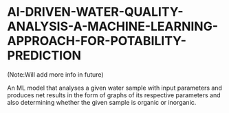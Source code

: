 # AI-DRIVEN-WATER-QUALITY-ANALYSIS-A-MACHINE-LEARNING-APPROACH-FOR-POTABILITY-PREDICTION
(Note:Will add more info in future)

An ML model that analyses a given water sample with input parameters and produces net results in the form of graphs of its respective parameters and also determining whether the given sample is organic or inorganic.
